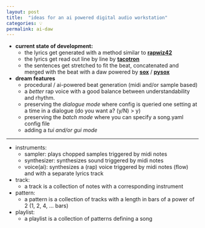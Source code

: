 ```yaml
---
layout: post
title:  "ideas for an ai powered digital audio workstation"
categories: 💡
permalink: ai-daw
---
```


- **current state of development:** 
  - the lyrics get generated with a method similar to [**rapwiz42**](https://colab.research.google.com/drive/1M27YXWJhepd4rhsB2KwRKGXZTwZRNIvz)
  - the lyrics get read out line by line by [**tacotron**](https://github.com/NVIDIA/tacotron2)
  - the sentences get stretched to fit the beat, concatenated and merged with the beat with a daw powered by 
  [**sox**](https://sox.sourceforge.net/) / [**pysox**](https://pypi.org/project/pysox/) 
- **dream features**
  - procedural / ai-powered beat generation (midi and/or sample based)
  - a *better* rap voice with a good balance between understandability and rhythm.
  - preserving the *dialogue mode* where config is queried one setting at a time in a dialogue (do you want a? (y/N) > y) 
  - preserving the *batch mode* where you can specify a song.yaml config file  
  - adding a *tui and/or gui mode*

---

- instruments: 
  - sampler: plays chopped samples triggered by midi notes
  - synthesizer: synthesizes sound triggered by midi notes
  - voice(ai): synthesizes a (rap) voice triggered by midi notes (flow) and with a separate lyrics track
- track:
  - a track is a collection of notes with a corresponding instrument
- pattern:
  - a pattern is a collection of tracks with a length in bars of a power of 2 (1, 2, 4, ... bars)
- playlist:
  - a playlist is a collection of patterns defining a song
